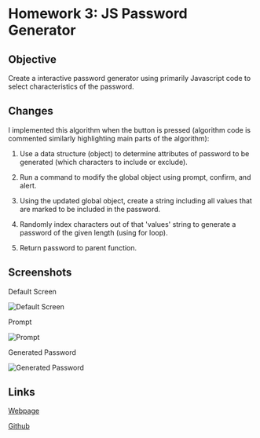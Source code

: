 # Homework 3: JS Password Generator

## Objective 

Create a interactive password generator using primarily Javascript code to select characteristics of the password.

## Changes

I implemented this algorithm when the button is pressed (algorithm code is commented similarly highlighting main parts of the algorithm):

1. Use a data structure (object) to determine attributes of password to be generated (which characters to include or exclude).

2. Run a command to modify the global object using prompt, confirm, and alert.

3. Using the updated global object, create a string including all values that are marked to be included in the password.

4. Randomly index characters out of that 'values' string to generate a password of the given length (using for loop).

5. Return password to parent function.

## Screenshots

Default Screen

![Default Screen](./Assets/images/screenshots/screen1.png)

Prompt

![Prompt](./Assets/images/screenshots/screen2.png)

Generated Password

![Generated Password](./Assets/images/screenshots/screen3.png)

## Links

[Webpage](https://andrewtrudeau.github.io/03-javascript-password-generator/)

[Github](https://github.com/andrewtrudeau/03-javascript-password-generator/)